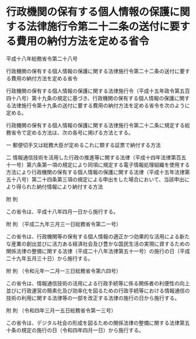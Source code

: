 # 行政機関の保有する個人情報の保護に関する法律施行令第二十二条の送付に要する費用の納付方法を定める省令

平成十八年総務省令第二十八号

行政機関の保有する個人情報の保護に関する法律施行令第二十二条の送付に要する費用の納付方法を定める省令

行政機関の保有する個人情報の保護に関する法律施行令（平成十五年政令第五百四十八号）第十九条の規定に基づき、行政機関の保有する個人情報の保護に関する法律施行令第十九条の送付に要する費用の納付方法を定める省令を次のように定める。

行政機関の保有する個人情報の保護に関する法律施行令第二十二条に規定する総務省令で定める方法は、次の各号に掲げる方法とする。

一 郵便切手又は総務大臣が定めるこれに類する証票で納付する方法

二 情報通信技術を活用した行政の推進等に関する法律（平成十四年法律第百五十一号）第六条第一項の規定により同項に規定する電子情報処理組織を使用する方法により行政機関の保有する個人情報の保護に関する法律（平成十五年法律第五十八号）第二十四条第三項の規定による申出をした場合において、当該申出により得られた納付情報により納付する方法

附 則

この省令は、平成十八年四月一日から施行する。

附 則 （平成二九年三月三一日総務省令第二一号）

この省令は、行政機関等の保有する個人情報の適正かつ効果的な活用による新たな産業の創出並びに活力ある経済社会及び豊かな国民生活の実現に資するための関係法律の整備に関する法律（平成二十八年法律第五十一号）の施行の日（平成二十九年五月三十日）から施行する。

附 則 （令和元年一二月一三日総務省令第六四号）

この省令は、情報通信技術の活用による行政手続等に係る関係者の利便性の向上並びに行政運営の簡素化及び効率化を図るための行政手続等における情報通信の技術の利用に関する法律等の一部を改正する法律の施行の日から施行する。

附 則 （令和四年三月一五日総務省令第一三号）

この省令は、デジタル社会の形成を図るための関係法律の整備に関する法律第五十条の規定の施行の日（令和四年四月一日）から施行する。
